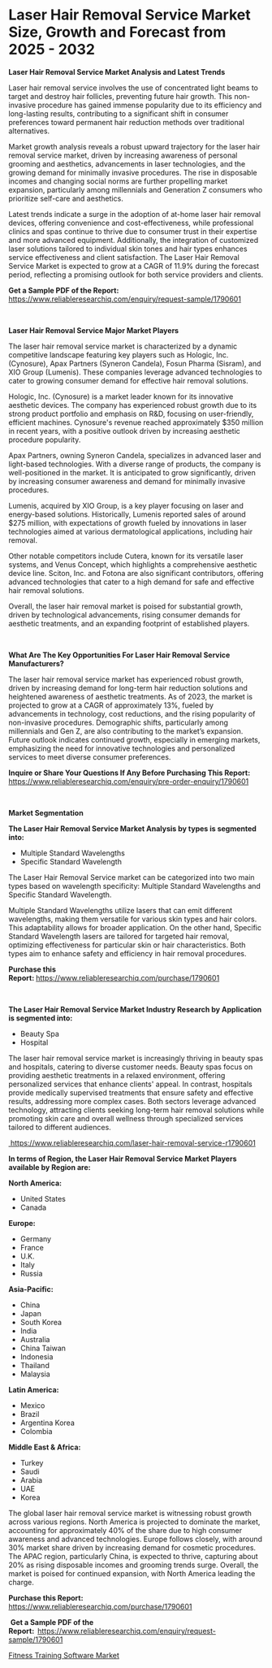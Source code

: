 <p><h1>Laser Hair Removal Service Market Size, Growth and Forecast from 2025 - 2032</h1></p><p><strong>Laser Hair Removal Service Market Analysis and Latest Trends</strong></p>
<p><p>Laser hair removal service involves the use of concentrated light beams to target and destroy hair follicles, preventing future hair growth. This non-invasive procedure has gained immense popularity due to its efficiency and long-lasting results, contributing to a significant shift in consumer preferences toward permanent hair reduction methods over traditional alternatives.</p><p>Market growth analysis reveals a robust upward trajectory for the laser hair removal service market, driven by increasing awareness of personal grooming and aesthetics, advancements in laser technologies, and the growing demand for minimally invasive procedures. The rise in disposable incomes and changing social norms are further propelling market expansion, particularly among millennials and Generation Z consumers who prioritize self-care and aesthetics.</p><p>Latest trends indicate a surge in the adoption of at-home laser hair removal devices, offering convenience and cost-effectiveness, while professional clinics and spas continue to thrive due to consumer trust in their expertise and more advanced equipment. Additionally, the integration of customized laser solutions tailored to individual skin tones and hair types enhances service effectiveness and client satisfaction. The Laser Hair Removal Service Market is expected to grow at a CAGR of 11.9% during the forecast period, reflecting a promising outlook for both service providers and clients.</p></p>
<p><strong>Get a Sample PDF of the Report:&nbsp;</strong> <a href="https://www.reliableresearchiq.com/enquiry/request-sample/1790601?utm_campaign=2738&utm_medium=2&utm_source=Github&utm_content=ia&utm_term=10032025&utm_id=laser-hair-removal-service">https://www.reliableresearchiq.com/enquiry/request-sample/1790601</a></p>
<p>&nbsp;</p>
<p><strong>Laser Hair Removal Service Major Market Players</strong></p>
<p><p>The laser hair removal service market is characterized by a dynamic competitive landscape featuring key players such as Hologic, Inc. (Cynosure), Apax Partners (Syneron Candela), Fosun Pharma (Sisram), and XIO Group (Lumenis). These companies leverage advanced technologies to cater to growing consumer demand for effective hair removal solutions.</p><p>Hologic, Inc. (Cynosure) is a market leader known for its innovative aesthetic devices. The company has experienced robust growth due to its strong product portfolio and emphasis on R&D, focusing on user-friendly, efficient machines. Cynosure's revenue reached approximately $350 million in recent years, with a positive outlook driven by increasing aesthetic procedure popularity.</p><p>Apax Partners, owning Syneron Candela, specializes in advanced laser and light-based technologies. With a diverse range of products, the company is well-positioned in the market. It is anticipated to grow significantly, driven by increasing consumer awareness and demand for minimally invasive procedures.</p><p>Lumenis, acquired by XIO Group, is a key player focusing on laser and energy-based solutions. Historically, Lumenis reported sales of around $275 million, with expectations of growth fueled by innovations in laser technologies aimed at various dermatological applications, including hair removal.</p><p>Other notable competitors include Cutera, known for its versatile laser systems, and Venus Concept, which highlights a comprehensive aesthetic device line. Sciton, Inc. and Fotona are also significant contributors, offering advanced technologies that cater to a high demand for safe and effective hair removal solutions.</p><p>Overall, the laser hair removal market is poised for substantial growth, driven by technological advancements, rising consumer demands for aesthetic treatments, and an expanding footprint of established players.</p></p>
<p>&nbsp;</p>
<p><strong>What Are The Key Opportunities For Laser Hair Removal Service Manufacturers?</strong></p>
<p><p>The laser hair removal service market has experienced robust growth, driven by increasing demand for long-term hair reduction solutions and heightened awareness of aesthetic treatments. As of 2023, the market is projected to grow at a CAGR of approximately 13%, fueled by advancements in technology, cost reductions, and the rising popularity of non-invasive procedures. Demographic shifts, particularly among millennials and Gen Z, are also contributing to the market’s expansion. Future outlook indicates continued growth, especially in emerging markets, emphasizing the need for innovative technologies and personalized services to meet diverse consumer preferences.</p></p>
<p><strong>Inquire or Share Your Questions If Any Before Purchasing This Report:</strong> <a href="https://www.reliableresearchiq.com/enquiry/pre-order-enquiry/1790601?utm_campaign=2738&utm_medium=2&utm_source=Github&utm_content=ia&utm_term=10032025&utm_id=laser-hair-removal-service">https://www.reliableresearchiq.com/enquiry/pre-order-enquiry/1790601</a></p>
<p>&nbsp;</p>
<p><strong>Market Segmentation</strong></p>
<p><strong>The Laser Hair Removal Service Market Analysis by types is segmented into:</strong></p>
<p><ul><li>Multiple Standard Wavelengths</li><li>Specific Standard Wavelength</li></ul></p>
<p><p>The Laser Hair Removal Service market can be categorized into two main types based on wavelength specificity: Multiple Standard Wavelengths and Specific Standard Wavelength.</p><p>Multiple Standard Wavelengths utilize lasers that can emit different wavelengths, making them versatile for various skin types and hair colors. This adaptability allows for broader application. On the other hand, Specific Standard Wavelength lasers are tailored for targeted hair removal, optimizing effectiveness for particular skin or hair characteristics. Both types aim to enhance safety and efficiency in hair removal procedures.</p></p>
<p><strong>Purchase this Report:&nbsp;</strong><a href="https://www.reliableresearchiq.com/purchase/1790601?utm_campaign=2738&utm_medium=2&utm_source=Github&utm_content=ia&utm_term=10032025&utm_id=laser-hair-removal-service">https://www.reliableresearchiq.com/purchase/1790601</a></p>
<p>&nbsp;</p>
<p><strong>The Laser Hair Removal Service Market Industry Research by Application is segmented into:</strong></p>
<p><ul><li>Beauty Spa</li><li>Hospital</li></ul></p>
<p><p>The laser hair removal service market is increasingly thriving in beauty spas and hospitals, catering to diverse customer needs. Beauty spas focus on providing aesthetic treatments in a relaxed environment, offering personalized services that enhance clients' appeal. In contrast, hospitals provide medically supervised treatments that ensure safety and effective results, addressing more complex cases. Both sectors leverage advanced technology, attracting clients seeking long-term hair removal solutions while promoting skin care and overall wellness through specialized services tailored to different audiences.</p></p>
<p><a href="https://www.reliableresearchiq.com/laser-hair-removal-service-r1790601?utm_campaign=2738&utm_medium=2&utm_source=Github&utm_content=ia&utm_term=10032025&utm_id=laser-hair-removal-service">&nbsp;https://www.reliableresearchiq.com/laser-hair-removal-service-r1790601</a></p>
<p><strong>In terms of Region, the Laser Hair Removal Service Market Players available by Region are:</strong></p>
<p>
    <p> <strong> North America: </strong>
        <ul>
            <li>United States</li>
            <li>Canada</li>
        </ul>
        </p> 
    <p> <strong> Europe: </strong>
        <ul>
            <li>Germany</li>
            <li>France</li>
            <li>U.K.</li>
            <li>Italy</li>
            <li>Russia</li>
        </ul>
        </p> 
    <p> <strong> Asia-Pacific: </strong>
        <ul>
            <li>China</li>
            <li>Japan</li>
            <li>South Korea</li>
            <li>India</li>
            <li>Australia</li>
            <li>China Taiwan</li>
            <li>Indonesia</li>
            <li>Thailand</li>
            <li>Malaysia</li>
        </ul>
        </p> 
    <p> <strong> Latin America: </strong>
        <ul>
            <li>Mexico</li>
            <li>Brazil</li>
            <li>Argentina Korea</li>
            <li>Colombia</li>
        </ul>
        </p> 
    <p> <strong> Middle East & Africa: </strong>
        <ul>
            <li>Turkey</li>
            <li>Saudi</li>
            <li>Arabia</li>
            <li>UAE</li>
            <li>Korea</li>
        </ul>
    </p>
    </p>
<p><p>The global laser hair removal service market is witnessing robust growth across various regions. North America is projected to dominate the market, accounting for approximately 40% of the share due to high consumer awareness and advanced technologies. Europe follows closely, with around 30% market share driven by increasing demand for cosmetic procedures. The APAC region, particularly China, is expected to thrive, capturing about 20% as rising disposable incomes and grooming trends surge. Overall, the market is poised for continued expansion, with North America leading the charge.</p></p>
<p><strong>Purchase this Report: </strong><a href="https://www.reliableresearchiq.com/purchase/1790601?utm_campaign=2738&utm_medium=2&utm_source=Github&utm_content=ia&utm_term=10032025&utm_id=laser-hair-removal-service">https://www.reliableresearchiq.com/purchase/1790601</a></p>
<p>&nbsp;<strong>Get a Sample PDF of the Report:&nbsp;&nbsp;</strong><a href="https://www.reliableresearchiq.com/enquiry/request-sample/1790601?utm_campaign=2738&utm_medium=2&utm_source=Github&utm_content=ia&utm_term=10032025&utm_id=laser-hair-removal-service">https://www.reliableresearchiq.com/enquiry/request-sample/1790601</a></p>
<p><strong></strong></p>
<p><p><a href="https://github.com/penglatilles/Market-Research-Report-List-1/blob/main/fitness-training-software-market.md?utm_campaign=2738&utm_medium=2&utm_source=Github&utm_content=ia&utm_term=10032025&utm_id=laser-hair-removal-service">Fitness Training Software Market</a></p></p>